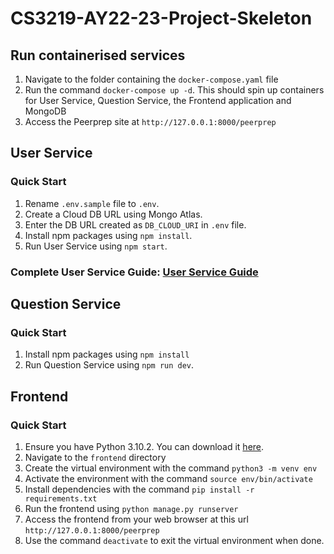 # CS3219-AY22-23-Project-Skeleton

## Run containerised services

1. Navigate to the folder containing the `docker-compose.yaml` file
2. Run the command `docker-compose up -d`. This should spin up containers for User Service, Question Service, the Frontend application and MongoDB
3. Access the Peerprep site at `http://127.0.0.1:8000/peerprep`

## User Service

### Quick Start
1. Rename `.env.sample` file to `.env`.
2. Create a Cloud DB URL using Mongo Atlas.
3. Enter the DB URL created as `DB_CLOUD_URI` in `.env` file.
4. Install npm packages using `npm install`.
5. Run User Service using `npm start`.

### Complete User Service Guide: [User Service Guide](./user-service/README.md)

## Question Service

### Quick Start
1. Install npm packages using `npm install`
2. Run Question Service using `npm run dev`.

## Frontend

### Quick Start
1. Ensure you have Python 3.10.2. You can download it [here](https://www.python.org/downloads/release/python-3102/).
2. Navigate to the `frontend` directory
3. Create the virtual environment with the command `python3 -m venv env`
4. Activate the environment with the command `source env/bin/activate`
5. Install dependencies with the command `pip install -r requirements.txt`
6. Run the frontend using `python manage.py runserver`
7. Access the frontend from your web browser at this url `http://127.0.0.1:8000/peerprep`
8. Use the command `deactivate` to exit the virtual environment when done.
